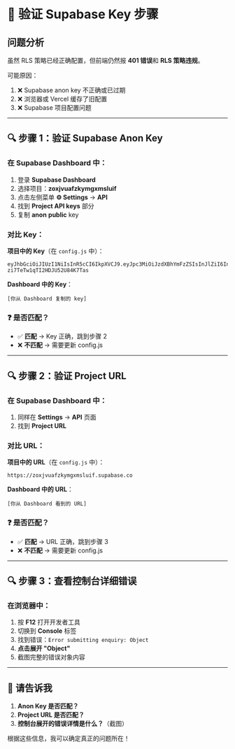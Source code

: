 # 🔑 验证 Supabase Key 步骤

## 问题分析

虽然 RLS 策略已经正确配置，但前端仍然报 **401 错误**和 **RLS 策略违规**。

可能原因：
1. ❌ Supabase anon key 不正确或已过期
2. ❌ 浏览器或 Vercel 缓存了旧配置
3. ❌ Supabase 项目配置问题

---

## 🔍 步骤 1：验证 Supabase Anon Key

### 在 Supabase Dashboard 中：

1. 登录 **Supabase Dashboard**
2. 选择项目：**zoxjvuafzkymgxmsluif**
3. 点击左侧菜单 **⚙️ Settings** → **API**
4. 找到 **Project API keys** 部分
5. 复制 **anon** **public** key

### 对比 Key：

**项目中的 Key**（在 `config.js` 中）：
```
eyJhbGciOiJIUzI1NiIsInR5cCI6IkpXVCJ9.eyJpc3MiOiJzdXBhYmFzZSIsInJlZiI6InpveGp2dWFmemt5bWd4bXNsdWlmIiwicm9sZSI6ImFub24iLCJpYXQiOjE3NTk5NzY5NDMsImV4cCI6MjA3NTU1Mjk0M30.csyxXbV6IxuP8v4I-zi7TeTw1qTI2HDJU52U84K7Tas
```

**Dashboard 中的 Key**：
```
[你从 Dashboard 复制的 key]
```

### ❓ 是否匹配？
- ✅ **匹配** → Key 正确，跳到步骤 2
- ❌ **不匹配** → 需要更新 config.js

---

## 🔍 步骤 2：验证 Project URL

### 在 Supabase Dashboard 中：

1. 同样在 **Settings** → **API** 页面
2. 找到 **Project URL**

### 对比 URL：

**项目中的 URL**（在 `config.js` 中）：
```
https://zoxjvuafzkymgxmsluif.supabase.co
```

**Dashboard 中的 URL**：
```
[你从 Dashboard 看到的 URL]
```

### ❓ 是否匹配？
- ✅ **匹配** → URL 正确，跳到步骤 3
- ❌ **不匹配** → 需要更新 config.js

---

## 🔍 步骤 3：查看控制台详细错误

### 在浏览器中：

1. 按 **F12** 打开开发者工具
2. 切换到 **Console** 标签
3. 找到错误：`Error submitting enquiry: Object`
4. **点击展开 "Object"**
5. 截图完整的错误对象内容

---

## 🎯 请告诉我

1. **Anon Key 是否匹配？**
2. **Project URL 是否匹配？**
3. **控制台展开的错误详情是什么？**（截图）

根据这些信息，我可以确定真正的问题所在！
